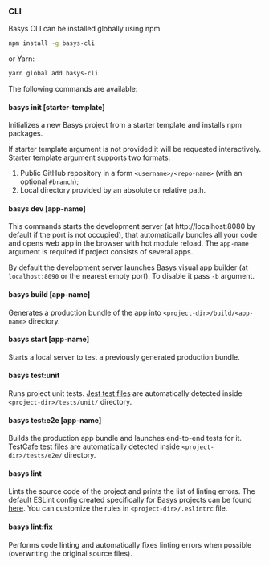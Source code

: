 ### CLI

Basys CLI can be installed globally using npm

```bash
npm install -g basys-cli
```
or Yarn:
```bash
yarn global add basys-cli
```

The following commands are available:

#### basys init [starter-template]

Initializes a new Basys project from a starter template and installs npm packages.

If starter template argument is not provided it will be requested interactively. Starter template argument supports two formats:

1. Public GitHub repository in a form `<username>/<repo-name>` (with an optional `#branch`);
2. Local directory provided by an absolute or relative path.

#### basys dev [app-name]

This commands starts the development server (at http://localhost:8080 by default if the port is not occupied), that automatically bundles all your code and opens web app in the browser with hot module reload. The `app-name` argument is required if project consists of several apps.

By default the development server launches Basys visual app builder (at `localhost:8090` or the nearest empty port). To disable it pass `-b` argument.

#### basys build [app-name]

Generates a production bundle of the app into `<project-dir>/build/<app-name>` directory.

#### basys start [app-name]

Starts a local server to test a previously generated production bundle.

#### basys test:unit

Runs project unit tests. [Jest test files](https://facebook.github.io/jest/docs/en/using-matchers.html) are automatically detected inside `<project-dir>/tests/unit/` directory.

#### basys test:e2e [app-name]

Builds the production app bundle and launches end-to-end tests for it. [TestCafe test files](https://devexpress.github.io/testcafe/documentation/test-api/test-code-structure.html) are automatically detected inside `<project-dir>/tests/e2e/` directory.

#### basys lint

Lints the source code of the project and prints the list of linting errors. The default ESLint config created specifically for Basys projects can be found [here](https://github.com/basys/basys/tree/master/packages/eslint-config-basys). You can customize the rules in `<project-dir>/.eslintrc` file.

#### basys lint:fix

Performs code linting and automatically fixes linting errors when possible (overwriting the original source files).
